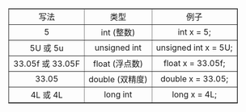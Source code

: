 
<table border=1 style='margin: auto; width: max-content;'><tr><td style='text-align: center;'>写法</td><td style='text-align: center;'>类型</td><td style='text-align: center;'>例子</td></tr><tr><td style='text-align: center;'>5</td><td style='text-align: center;'>int (整数)</td><td style='text-align: center;'>int x = 5;</td></tr><tr><td style='text-align: center;'>5U 或 5u</td><td style='text-align: center;'>unsigned int</td><td style='text-align: center;'>unsigned int x = 5U;</td></tr><tr><td style='text-align: center;'>33.05f 或 33.05F</td><td style='text-align: center;'>float (浮点数)</td><td style='text-align: center;'>float x = 33.05f;</td></tr><tr><td style='text-align: center;'>33.05</td><td style='text-align: center;'>double (双精度)</td><td style='text-align: center;'>double x = 33.05;</td></tr><tr><td style='text-align: center;'>4L 或 4L</td><td style='text-align: center;'>long int</td><td style='text-align: center;'>long x = 4L;</td></tr></table>